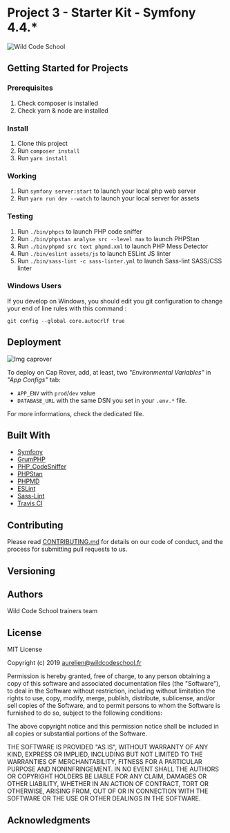# Project 3 - Starter Kit - Symfony 4.4.*

![Wild Code School](https://wildcodeschool.fr/wp-content/uploads/2019/01/logo_pink_176x60.png)

## Getting Started for Projects

### Prerequisites

1. Check composer is installed
2. Check yarn & node are installed

### Install

1. Clone this project
2. Run `composer install`
3. Run `yarn install`

### Working

1. Run `symfony server:start` to launch your local php web server
2. Run `yarn run dev --watch` to launch your local server for assets

### Testing

1. Run `./bin/phpcs` to launch PHP code sniffer
2. Run `./bin/phpstan analyse src --level max` to launch PHPStan
3. Run `./bin/phpmd src text phpmd.xml` to launch PHP Mess Detector
3. Run `./bin/eslint assets/js` to launch ESLint JS linter
3. Run `./bin/sass-lint -c sass-linter.yml` to launch Sass-lint SASS/CSS linter

### Windows Users

If you develop on Windows, you should edit you git configuration to change your end of line rules with this command :

`git config --global core.autocrlf true`

## Deployment

![Img caprover](https://captain.phprover.wilders.dev/icon-512x512.png)

To deploy on Cap Rover, add, at least, two  *"Environmental Variables"* in *"App Configs"*  tab:

* `APP_ENV` with `prod`/`dev` value
* `DATABASE_URL` with the same DSN you set in your `.env.*` file.

For more informations, check the dedicated file.

## Built With

* [Symfony](https://github.com/symfony/symfony)
* [GrumPHP](https://github.com/phpro/grumphp)
* [PHP_CodeSniffer](https://github.com/squizlabs/PHP_CodeSniffer)
* [PHPStan](https://github.com/phpstan/phpstan)
* [PHPMD](http://phpmd.org)
* [ESLint](https://eslint.org/)
* [Sass-Lint](https://github.com/sasstools/sass-lint)
* [Travis CI](https://github.com/marketplace/travis-ci)

## Contributing

Please read [CONTRIBUTING.md](https://gist.github.com/PurpleBooth/b24679402957c63ec426) for details on our code of conduct, and the process for submitting pull requests to us.

## Versioning


## Authors

Wild Code School trainers team

## License

MIT License

Copyright (c) 2019 aurelien@wildcodeschool.fr

Permission is hereby granted, free of charge, to any person obtaining a copy
of this software and associated documentation files (the "Software"), to deal
in the Software without restriction, including without limitation the rights
to use, copy, modify, merge, publish, distribute, sublicense, and/or sell
copies of the Software, and to permit persons to whom the Software is
furnished to do so, subject to the following conditions:

The above copyright notice and this permission notice shall be included in all
copies or substantial portions of the Software.

THE SOFTWARE IS PROVIDED "AS IS", WITHOUT WARRANTY OF ANY KIND, EXPRESS OR
IMPLIED, INCLUDING BUT NOT LIMITED TO THE WARRANTIES OF MERCHANTABILITY,
FITNESS FOR A PARTICULAR PURPOSE AND NONINFRINGEMENT. IN NO EVENT SHALL THE
AUTHORS OR COPYRIGHT HOLDERS BE LIABLE FOR ANY CLAIM, DAMAGES OR OTHER
LIABILITY, WHETHER IN AN ACTION OF CONTRACT, TORT OR OTHERWISE, ARISING FROM,
OUT OF OR IN CONNECTION WITH THE SOFTWARE OR THE USE OR OTHER DEALINGS IN THE
SOFTWARE.

## Acknowledgments

